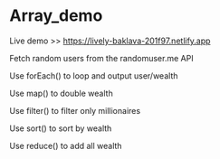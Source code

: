 # Array_demo
Live demo >>  https://lively-baklava-201f97.netlify.app

Fetch random users from the randomuser.me API

Use forEach() to loop and output user/wealth

Use map() to double wealth

Use filter() to filter only millionaires

Use sort() to sort by wealth

Use reduce() to add all wealth

